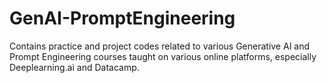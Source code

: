 # GenAI-PromptEngineering
Contains practice and project codes related to various Generative AI and Prompt Engineering courses taught on various online platforms, especially Deeplearning.ai and Datacamp. 
